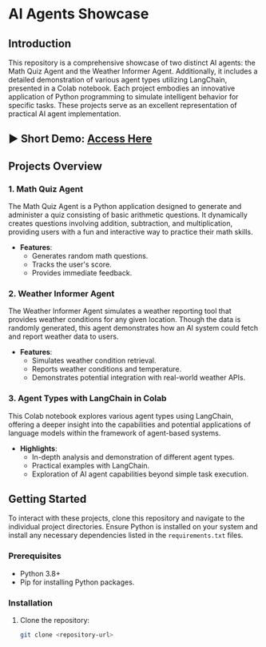 # AI Agents Showcase

## Introduction

This repository is a comprehensive showcase of two distinct AI agents: the Math Quiz Agent and the Weather Informer Agent. Additionally, it includes a detailed demonstration of various agent types utilizing LangChain, presented in a Colab notebook. Each project embodies an innovative application of Python programming to simulate intelligent behavior for specific tasks. These projects serve as an excellent representation of practical AI agent implementation.


## ▶️ Short Demo: [Access Here](https://youtu.be/Ah7xFBJ1iPc) 

## Projects Overview

### 1. Math Quiz Agent

The Math Quiz Agent is a Python application designed to generate and administer a quiz consisting of basic arithmetic questions. It dynamically creates questions involving addition, subtraction, and multiplication, providing users with a fun and interactive way to practice their math skills.

- **Features**:
  - Generates random math questions.
  - Tracks the user's score.
  - Provides immediate feedback.

### 2. Weather Informer Agent

The Weather Informer Agent simulates a weather reporting tool that provides weather conditions for any given location. Though the data is randomly generated, this agent demonstrates how an AI system could fetch and report weather data to users.

- **Features**:
  - Simulates weather condition retrieval.
  - Reports weather conditions and temperature.
  - Demonstrates potential integration with real-world weather APIs.

### 3. Agent Types with LangChain in Colab

This Colab notebook explores various agent types using LangChain, offering a deeper insight into the capabilities and potential applications of language models within the framework of agent-based systems.

- **Highlights**:
  - In-depth analysis and demonstration of different agent types.
  - Practical examples with LangChain.
  - Exploration of AI agent capabilities beyond simple task execution.

## Getting Started

To interact with these projects, clone this repository and navigate to the individual project directories. Ensure Python is installed on your system and install any necessary dependencies listed in the `requirements.txt` files.

### Prerequisites

- Python 3.8+
- Pip for installing Python packages.

### Installation

1. Clone the repository:
   ```bash
   git clone <repository-url>
